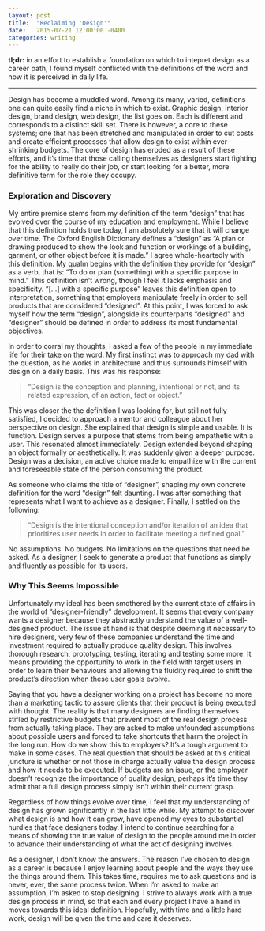 ```yaml
---
layout: post
title:  "Reclaiming 'Design'"
date:   2015-07-21 12:00:00 -0400
categories: writing
---
```

**tl;dr:** in an effort to establish a foundation on which to intepret design as a career path, I found myself conflicted with the definitions of the word and how it is perceived in daily life.

<hr>

Design has become a muddled word. Among its many, varied, definitions one can quite easily find a niche in which to exist. Graphic design, interior design, brand design, web design, the list goes on. Each is different and corresponds to a distinct skill set. There is however, a core to these systems; one that has been stretched and manipulated in order to cut costs and create efficient processes that allow design to exist within ever-shrinking budgets. The core of design has eroded as a result of these efforts, and it’s time that those calling themselves as designers start fighting for the ability to really do their job, or start looking for a better, more definitive term for the role they occupy.

### Exploration and Discovery

My entire premise stems from my definition of the term “design” that has evolved over the course of my education and employment. While I believe that this definition holds true today, I am absolutely sure that it will change over time. The Oxford English Dictionary defines a “design” as “A plan or drawing produced to show the look and function or workings of a building, garment, or other object before it is made.” I agree whole-heartedly with this definition. My qualm begins with the definition they provide for “design” as a verb, that is: “To do or plan (something) with a specific purpose in mind.” This definition isn’t wrong, though I feel it lacks emphasis and specificity. “[…] with a specific purpose” leaves this definition open to interpretation, something that employers manipulate freely in order to sell products that are considered “designed”. At this point, I was forced to ask myself how the term “design”, alongside its counterparts “designed” and “designer” should be defined in order to address its most fundamental objectives.

In order to corral my thoughts, I asked a few of the people in my immediate life for their take on the word. My first instinct was to approach my dad with the question, as he works in architecture and thus surrounds himself with design on a daily basis. This was his response:

>“Design is the conception and planning, intentional or not, and its related expression, of an action, fact or object.”

This was closer the the definition I was looking for, but still not fully satisfied, I decided to approach a mentor and colleague about her perspective on design. She explained that design is simple and usable. It is function. Design serves a purpose that stems from being empathetic with a user. This resonated almost immediately. Design extended beyond shaping an object formally or aesthetically. It was suddenly given a deeper purpose. Design was a decision, an active choice made to empathize with the current and foreseeable state of the person consuming the product.

As someone who claims the title of “designer”, shaping my own concrete definition for the word “design” felt daunting. I was after something that represents what I want to achieve as a designer. Finally, I settled on the following:

>“Design is the intentional conception and/or iteration of an idea that prioritizes user needs in order to facilitate meeting a defined goal.”

No assumptions. No budgets. No limitations on the questions that need be asked. As a designer, I seek to generate a product that functions as simply and fluently as possible for its users.

### Why This Seems Impossible

Unfortunately my ideal has been smothered by the current state of affairs in the world of “designer-friendly” development. It seems that every company wants a designer because they abstractly understand the value of a well-designed product. The issue at hand is that despite deeming it necessary to hire designers, very few of these companies understand the time and investment required to actually produce quality design. This involves thorough research, prototyping, testing, iterating and testing some more. It means providing the opportunity to work in the field with target users in order to learn their behaviours and allowing the fluidity required to shift the product’s direction when these user goals evolve.

Saying that you have a designer working on a project has become no more than a marketing tactic to assure clients that their product is being executed with thought. The reality is that many designers are finding themselves stifled by restrictive budgets that prevent most of the real design process from actually taking place. They are asked to make unfounded assumptions about possible users and forced to take shortcuts that harm the project in the long run.
How do we show this to employers? It’s a tough argument to make in some cases. The real question that should be asked at this critical juncture is whether or not those in charge actually value the design process and how it needs to be executed. If budgets are an issue, or the employer doesn’t recognize the importance of quality design, perhaps it’s time they admit that a full design process simply isn’t within their current grasp.

Regardless of how things evolve over time, I feel that my understanding of design has grown significantly in the last little while. My attempt to discover what design is and how it can grow, have opened my eyes to substantial hurdles that face designers today. I intend to continue searching for a means of showing the true value of design to the people around me in order to advance their understanding of what the act of designing involves.

As a designer, I don’t know the answers. The reason I’ve chosen to design as a career is because I enjoy learning about people and the ways they use the things around them. This takes time, requires me to ask questions and is never, ever, the same process twice. When I’m asked to make an assumption, I’m asked to stop designing. I strive to always work with a true design process in mind, so that each and every project I have a hand in moves towards this ideal definition. Hopefully, with time and a little hard work, design will be given the time and care it deserves.
